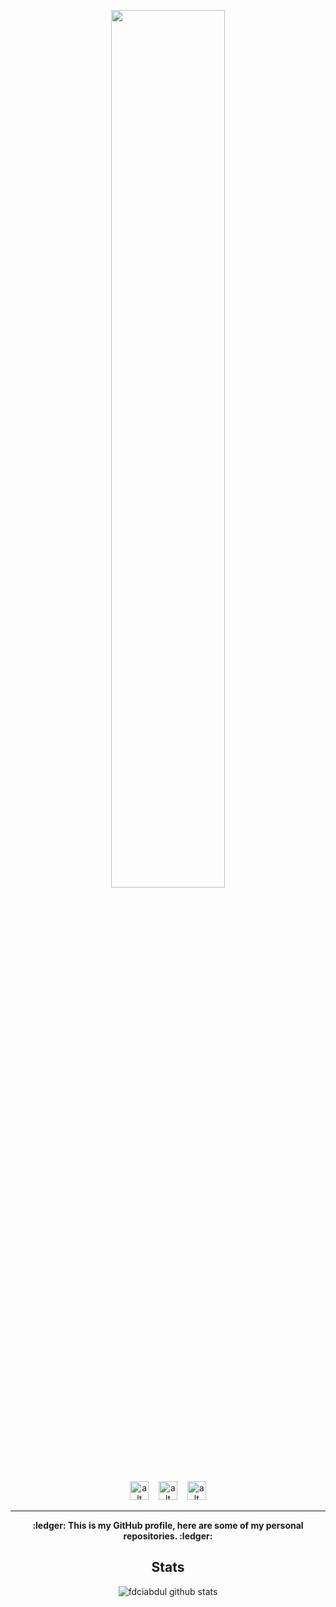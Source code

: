 
<!-- ### Hi there 👋 -->

<p align="center"><img width="60%" src="https://i.ibb.co/fSYsDR8/Welcome.png"></p>

<center>
 
<a href="https://fb.me/IGP0012"><img src="https://img.icons8.com/dusk/64/000000/facebook-circled.png" alt="alt text" width="30" height="30"></a>      &nbsp;&nbsp;   <a href="https://instagram.com/ibnu_890"><img src="https://img.icons8.com/dusk/64/000000/instagram-new.png" alt="alt text" width="30" height="30"></a>
 &nbsp;&nbsp; 
<a href="https://dribbble.com/IbnuGunawan"><img src="https://img.icons8.com/dusk/64/000000/dribbble.png" alt="alt text" width="30" height="30"></a>

___
<p align="center"><b>:ledger: This is my GitHub profile, here are some of my personal repositories. :ledger:</b></p>

## **Stats**
![fdciabdul github stats](https://github-readme-stats.vercel.app/api?username=IbnuGunawanPrayogo&show_icons=true&title_color=000&icon_color=79ff97&text_color=000)

<!--
**IbnuGunawanPrayogo/IbnuGunawanPrayogo** is a ✨ _special_ ✨ repository because its `README.md` (this file) appears on your GitHub profile.

Here are some ideas to get you started:

- 🔭 I’m currently working on ...
- 🌱 I’m currently learning ...
- 👯 I’m looking to collaborate on ...
- 🤔 I’m looking for help with ...
- 💬 Ask me about ...
- 📫 How to reach me: ...
- 😄 Pronouns: ...
- ⚡ Fun fact: ...
-->
